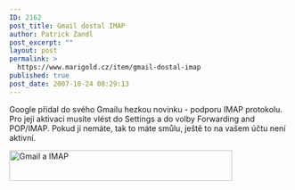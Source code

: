 ```yaml
---
ID: 2162
post_title: Gmail dostal IMAP
author: Patrick Zandl
post_excerpt: ""
layout: post
permalink: >
  https://www.marigold.cz/item/gmail-dostal-imap
published: true
post_date: 2007-10-24 08:29:13
---
```

Google přidal do svého Gmailu hezkou novinku - podporu IMAP protokolu. Pro její aktivaci musíte vlést do Settings a do volby Forwarding and POP/IMAP. Pokud ji nemáte, tak to máte smůlu, ještě to na vašem účtu není aktivní.

<a href="http://www.marigold.cz/wp-content/gmailimap.png"><img src="http://www.marigold.cz/wp-content/_gmailimap.png" width="400" height="55" alt="Gmail a IMAP" title="Gmail a IMAP"  /></a>